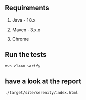 
## Requirements

1. Java - 1.8.x

2. Maven - 3.x.x

3. Chrome


## Run the tests

```bash
mvn clean verify
```


## have a look at the report
`./target/site/serenity/index.html`
